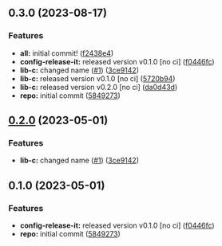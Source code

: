 

## 0.3.0 (2023-08-17)


### Features

* **all:** initial commit! ([f2438e4](https://github.com/ejardim-agro/monorepo-semantic-releases/commit/f2438e4b2b615c9d968a955c5eb29303043649c8))
* **config-release-it:** released version v0.1.0 [no ci] ([f0446fc](https://github.com/ejardim-agro/monorepo-semantic-releases/commit/f0446fc59c62a71c8d9847d38f6de84f001540ad))
* **lib-c:** changed name ([#1](https://github.com/ejardim-agro/monorepo-semantic-releases/issues/1)) ([3ce9142](https://github.com/ejardim-agro/monorepo-semantic-releases/commit/3ce9142c8e250906c3054c4e8533e121929f5c75))
* **lib-c:** released version v0.1.0 [no ci] ([5720b94](https://github.com/ejardim-agro/monorepo-semantic-releases/commit/5720b9478083eda6a67a39ca8bfb6dbe2e7d97b0))
* **lib-c:** released version v0.2.0 [no ci] ([da0d43d](https://github.com/ejardim-agro/monorepo-semantic-releases/commit/da0d43d9539c6482a3b5b3b7fc1e993724cee886))
* **repo:** initial commit ([5849273](https://github.com/ejardim-agro/monorepo-semantic-releases/commit/58492737f01fe3a2fd98e0b2b3c0646e6850a8db))

## [0.2.0](https://github.com/b12k/monorepo-semantic-releases/compare/@mono/lib-c-v0.1.0...@mono/lib-c-v0.2.0) (2023-05-01)


### Features

* **lib-c:** changed name ([#1](https://github.com/b12k/monorepo-semantic-releases/issues/1)) ([3ce9142](https://github.com/b12k/monorepo-semantic-releases/commit/3ce9142c8e250906c3054c4e8533e121929f5c75))

## 0.1.0 (2023-05-01)


### Features

* **config-release-it:** released version v0.1.0 [no ci] ([f0446fc](https://github.com/b12k/monorepo-semantic-releases/commit/f0446fc59c62a71c8d9847d38f6de84f001540ad))
* **repo:** initial commit ([5849273](https://github.com/b12k/monorepo-semantic-releases/commit/58492737f01fe3a2fd98e0b2b3c0646e6850a8db))